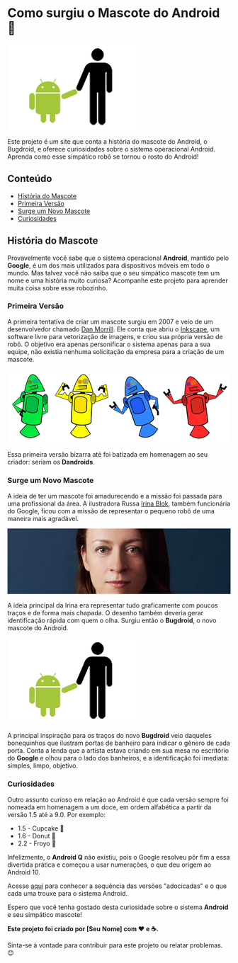 # Como surgiu o Mascote do Android 🤖

![Android Mascot](imagens/bugdroid.png)

Este projeto é um site que conta a história do mascote do Android, o Bugdroid, e oferece curiosidades sobre o sistema operacional Android. Aprenda como esse simpático robô se tornou o rosto do Android!

## Conteúdo

- [História do Mascote](#história-do-mascote)
- [Primeira Versão](#primeira-versão)
- [Surge um Novo Mascote](#surge-um-novo-mascote)
- [Curiosidades](#curiosidades)

## História do Mascote

Provavelmente você sabe que o sistema operacional **Android**, mantido pelo **Google**, é um dos mais utilizados para dispositivos móveis em todo o mundo. Mas talvez você não saiba que o seu simpático mascote tem um nome e uma história muito curiosa? Acompanhe este projeto para aprender muita coisa sobre esse robozinho.

### Primeira Versão

A primeira tentativa de criar um mascote surgiu em 2007 e veio de um desenvolvedor chamado [Dan Morrill](https://androidcommunity.com/dan-morrill-shows-us-the-android-mascot-that-almost-was-20130103/). Ele conta que abriu o [Inkscape](https://inkscape.org/pt-br/), um software livre para vetorização de imagens, e criou sua própria versão de robô. O objetivo era apenas personificar o sistema apenas para a sua equipe, não existia nenhuma solicitação da empresa para a criação de um mascote.

![Primeiro Mascote de Android](imagens/dan-droids.png)

Essa primeira versão bizarra até foi batizada em homenagem ao seu criador: seriam os **Dandroids**.

### Surge um Novo Mascote

A ideia de ter um mascote foi amadurecendo e a missão foi passada para uma profissional da área. A ilustradora Russa [Irina Blok](https://www.irinablok.com/android), também funcionária do Google, ficou com a missão de representar o pequeno robô de uma maneira mais agradável.

![Irina Blok, Criadora do Bugdroid](imagens/irina-blok.jpg)

A ideia principal da Irina era representar tudo graficamente com poucos traços e de forma mais chapada. O desenho também deveria gerar identificação rápida com quem o olha. Surgiu então o **Bugdroid**, o novo mascote do Android.

![Bugdroid](imagens/bugdroid.png)

A principal inspiração para os traços do novo **Bugdroid** veio daqueles bonequinhos que ilustram portas de banheiro para indicar o gênero de cada porta. Conta a lenda que a artista estava criando em sua mesa no escritório do **Google** e olhou para o lado dos banheiros, e a identificação foi imediata: simples, limpo, objetivo.

### Curiosidades

Outro assunto curioso em relação ao Android é que cada versão sempre foi nomeada em homenagem a um doce, em ordem alfabética a partir da versão 1.5 até a 9.0. Por exemplo:

- 1.5 - Cupcake 🧁
- 1.6 - Donut 🍩
- 2.2 - Froyo 🍦

Infelizmente, o **Android Q** não existiu, pois o Google resolveu pôr fim a essa divertida prática e começou a usar numerações, o que deu origem ao Android 10.

Acesse [aqui](https://paulo-santos360.github.io/Projeto-Android/) para conhecer a sequência das versões "adocicadas" e o que cada uma trouxe para o sistema Android.

Espero que você tenha gostado desta curiosidade sobre o sistema **Android** e seu simpático mascote!

**Este projeto foi criado por [Seu Nome] com ❤️ e ☕.**

Sinta-se à vontade para contribuir para este projeto ou relatar problemas. 😊
